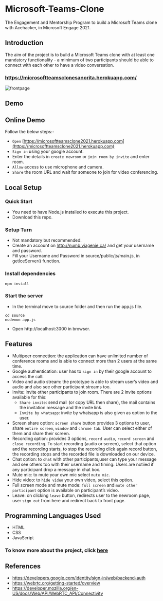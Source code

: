 # Microsoft-Teams-Clone
The Engagement and Mentorship Program to build a Microsoft Teams clone with Acehacker, in Microsoft Engage 2021.

## Introduction

The aim of the project is to build a Microsoft Teams clone with at least one mandatory functionality - a minimum of two participants should be 
able to connect with each other to have a video conversation.

### https://microsoftteamsclonesanorita.herokuapp.com/

![frontpage](https://user-images.githubusercontent.com/60384181/125184342-7727a700-e23a-11eb-8b04-2f5c7c59c4cf.png)

## Demo

 ## Online Demo
Follow the below steps:-
-	```Open``` [https://microsoftteamsclone2021.herokuapp.com](https://microsoftteamsclone2021.herokuapp.com)
-	```Sign in``` using your google account.
-	Enter the details in ```create newroom``` or ```join room by invite``` and enter room.
-	```Allow``` access to use microphone and camera.
-	```Share``` the room URL and wait for someone to join for video conferencing.


## Local Setup

### Quick Start
-	You need to have Node.js installed to execute this project.
-	Download this repo.

### Setup Turn
- Not mandatory but recommended.
- Create an account on http://numb.viagenie.ca/ and get your username and password.
- Fill your Username and Password in source/public/js/main.js, in getIceServer() function. 

### Install dependencies 
```
npm install
```

### Start the server
- In the terminal move to source folder and then run the app.js file.
```
cd source
nodemon app.js
```
- Open http://localhost:3000 in browser. 

## Features

-	Multipeer connection: the application can have unlimited number of conference rooms and is able to connect more than 2 users at the 
 	same time.
-	Google authentication: user has to ```sign in``` by their google account to access the call. 
-	Video and audio stream: the prototype is able to stream user’s video and audio and also see other participant streams too.
-	Invite: invite other participants to join room. There are 2 invite options available for this:
    - ```Share invite```: send mail (or copy URL then share), the mail contains the invitation message and the invite link.
    - ```Invite by whatsapp```: invite by whatsapp is also given as option to the user.
-	Screen share option: ```screen share``` button provides 3 options to user, share ```entire screen```, ```window``` and ```chrome tab```. User 
  can select either of them and share their screen.
-	Recording option: provides 3 options, ```record audio```, ```record screen``` and ```close recording```. To start recording (audio or screen), select 
  that option and the recording starts, to stop the recording click again record button, the recording stops and the recorded file is 
  downloaded on our device.
-	Chat option: to ```chat``` with other participants,user can type your message and see others too with their username and timing. Users are notiied if any participant drop a message in chat box.
-	Mute mic: to mute your own mic select ```mute mic```.
- Hide video: to ```hide video``` your own video, select this option.
-	Full screen mode and mute mode: ```full screen``` and ```mute other participant``` option is available on participant’s video.
-	Leave: on clicking ```leave``` button, redirects user to the newroom page, user ```sign out``` from here and redirect back to front page.


## Programming Languages Used
- HTML
- CSS
- JavaScript

### To know more about the project, click [here](https://drive.google.com/file/d/1zkFRRLLbiInkhMC8toI167W6u3DPeU-g/view?usp=sharing)

## References

-	https://developers.google.com/identity/sign-in/web/backend-auth 
-	https://webrtc.org/getting-started/overview 
-	https://developer.mozilla.org/en-US/docs/Web/API/WebRTC_API/Connectivity 







 
 

